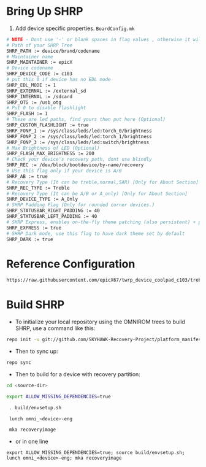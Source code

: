 # Bring Up SHRP

1. Add device specific properties. `BoardConfig.mk`
```bash
# NOTE - Dont use '-' or blank spaces in flag values , otherwise it will create build errors or other bugs in recovery (Excluding SHRP_PATH,SHRP_REC). 
# Path of your SHRP Tree
SHRP_PATH := device/brand/codename
# Maintainer name
SHRP_MAINTAINER := epicX
# Device codename
SHRP_DEVICE_CODE := c103
# put this 0 if device has no EDL mode
SHRP_EDL_MODE := 1
SHRP_EXTERNAL := /external_sd
SHRP_INTERNAL := /sdcard
SHRP_OTG := /usb_otg
# Put 0 to disable flashlight
SHRP_FLASH := 1
# These are led paths, find yours then put here (Optional)
SHRP_CUSTOM_FLASHLIGHT := true
SHRP_FONP_1 := /sys/class/leds/led:torch_0/brightness
SHRP_FONP_2 := /sys/class/leds/led:torch_1/brightness
SHRP_FONP_3 := /sys/class/leds/led:switch/brightness
# Max Brightness of LED (Optional)
SHRP_FLASH_MAX_BRIGHTNESS := 200
# Check your device's recovery path, dont use blindly
SHRP_REC := /dev/block/bootdevice/by-name/recovery
# Use this flag only if your device is A/B
SHRP_AB := true
# Recovery Type (It can be treble,normal,SAR) [Only for About Section]
SHRP_REC_TYPE := Treble
# Recovery Type (It can be A/B or A_only) [Only for About Section]
SHRP_DEVICE_TYPE := A_Only
# SHRP Padding Flag (Only for rounded corner devices.)
SHRP_STATUSBAR_RIGHT_PADDING := 40
SHRP_STATUSBAR_LEFT_PADDING := 40
# SHRP Express, enables on-the-fly theme patching (also persistent) + persistent lock
SHRP_EXPRESS := true
# SHRP Dark mode, use this flag to have dark theme set by default
SHRP_DARK := true
```

# Reference Configuration

```bash
https://raw.githubusercontent.com/epicX67/twrp_device_coolpad_c103/treble/BoardConfig.mk
```

# Build SHRP


* To initialize your local repository using the OMNIROM trees to build SHRP, use a command like this:

```bash
repo init -u git://github.com/SKYHAWK-Recovery-Project/platform_manifest_twrp_omni.git -b 9.0
```
* Then to sync up:

```bash
repo sync
```

* Then to build for a device with recovery partition:

```bash
cd <source-dir>

export ALLOW_MISSING_DEPENDENCIES=true

 . build/envsetup.sh

 lunch omni_<device>-eng

 mka recoveryimage
```

* or in one line
```
export ALLOW_MISSING_DEPENDENCIES=true; source build/envsetup.sh; lunch omni_<device>-eng; mka recoveryimage
```
